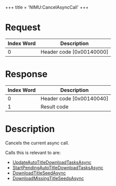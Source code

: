 +++
title = 'NIMU:CancelAsyncCall'
+++

# Request

| Index Word | Description                |
|------------|----------------------------|
| 0          | Header code \[0x00140000\] |

# Response

| Index Word | Description                |
|------------|----------------------------|
| 0          | Header code \[0x00140040\] |
| 1          | Result code                |

# Description

Cancels the current async call.

Calls this is relevant to are:

- [UpdateAutoTitleDownloadTasksAsync](NIMU:UpdateAutoTitleDownloadTasksAsync "wikilink")
- [StartPendingAutoTitleDownloadTasksAsync](NIMU:StartPendingAutoTitleDownloadTasksAsync "wikilink")
- [DownloadTitleSeedAsync](NIMU:DownloadTitleSeedAsync "wikilink")
- [DownloadMissingTitleSeedsAsync](NIMU:DownloadMissingTitleSeedsAsync "wikilink")